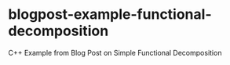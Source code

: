 # blogpost-example-functional-decomposition
C++ Example from Blog Post on Simple Functional Decomposition
